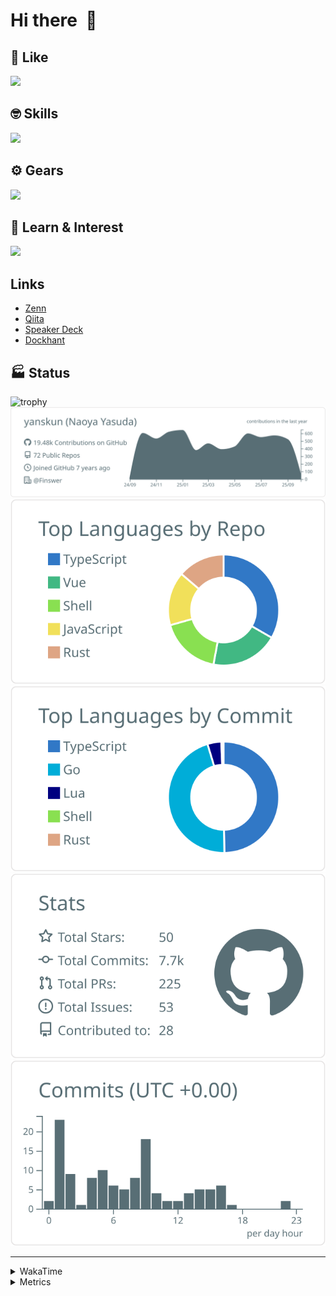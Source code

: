 # Hi there&nbsp; :wave:

## 💌 Like
<img src="https://go-skill-icons.vercel.app/api/icons?i=github" />

## 🤓 Skills
<img src="https://go-skill-icons.vercel.app/api/icons?i=js,ts,vue,nuxtjs,react,nextjs,go,lua,git" />

## ⚙️ Gears
<img src="https://go-skill-icons.vercel.app/api/icons?i=neovim,vscode,githubcopilot,alacritty,tmux" />

## 📖 Learn & Interest
<img src="https://go-skill-icons.vercel.app/api/icons?i=rust,deno,css,zig,playwright,githubactions,storybook,netlify,eslint" />

## Links
- [Zenn](https://zenn.dev/yanskun)
- [Qiita](https://qiita.com/yanskun)
- [Speaker Deck](https://speakerdeck.com/yanskun)
- [Dockhant](https://www.dockhunt.com/users/yanskun)

<!-- https://github.com/ryo-ma/github-profile-trophy -->

## 🏭 Status

<img src="https://github-profile-trophy.vercel.app/?username=yanskun&theme=onedark&row=1" alt="trophy">

<!-- https://github.com/vn7n24fzkq/github-profile-summary-cards -->
<picture>
  <source media="(prefers-color-scheme: dark)" srcset="https://raw.githubusercontent.com/yanskun/yanskun/master/profile-summary-card-output/nord_dark/0-profile-details.svg">
 <img src="https://raw.githubusercontent.com/yanskun/yanskun/master/profile-summary-card-output/default/0-profile-details.svg">
</picture>
<br>
<picture>
  <source media="(prefers-color-scheme: dark)" srcset="https://raw.githubusercontent.com/yanskun/yanskun/master/profile-summary-card-output/nord_dark/1-repos-per-language.svg">
 <img src="https://raw.githubusercontent.com/yanskun/yanskun/master/profile-summary-card-output/default/1-repos-per-language.svg">
</picture>
<picture>
  <source media="(prefers-color-scheme: dark)" srcset="https://raw.githubusercontent.com/yanskun/yanskun/master/profile-summary-card-output/nord_dark/2-most-commit-language.svg">
 <img src="https://raw.githubusercontent.com/yanskun/yanskun/master/profile-summary-card-output/default/2-most-commit-language.svg">
</picture>
<br>
<picture>
  <source media="(prefers-color-scheme: dark)" srcset="https://raw.githubusercontent.com/yanskun/yanskun/master/profile-summary-card-output/nord_dark/3-stats.svg">
 <img src="https://raw.githubusercontent.com/yanskun/yanskun/master/profile-summary-card-output/default/3-stats.svg">
</picture>
<picture>
  <source media="(prefers-color-scheme: dark)" srcset="https://raw.githubusercontent.com/yanskun/yanskun/master/profile-summary-card-output/nord_dark/4-productive-time.svg">
 <img src="https://raw.githubusercontent.com/yanskun/yanskun/master/profile-summary-card-output/default/4-productive-time.svg">
</picture>

---

<details>
  <summary>WakaTime</summary>
<!--START_SECTION:waka-->
**🐱 My GitHub Data** 

> 📦 157.5 kB Used in GitHub's Storage 
 > 
> 🏆 4,719 Contributions in the Year 2025
 > 
> 💼 Opted to Hire
 > 
> 📜 133 Public Repositories 
 > 
> 🔑 6 Private Repositories 
 > 
**I'm an Early 🐤** 

```text
🌞 Morning                15363 commits       ████░░░░░░░░░░░░░░░░░░░░░   16.10 % 
🌆 Daytime                56596 commits       ███████████████░░░░░░░░░░   59.30 % 
🌃 Evening                19831 commits       █████░░░░░░░░░░░░░░░░░░░░   20.78 % 
🌙 Night                  3650 commits        █░░░░░░░░░░░░░░░░░░░░░░░░   03.82 % 
```
📅 **I'm Most Productive on Tuesday** 

```text
Monday                   14946 commits       ████░░░░░░░░░░░░░░░░░░░░░   15.66 % 
Tuesday                  20323 commits       █████░░░░░░░░░░░░░░░░░░░░   21.29 % 
Wednesday                19486 commits       █████░░░░░░░░░░░░░░░░░░░░   20.42 % 
Thursday                 18035 commits       █████░░░░░░░░░░░░░░░░░░░░   18.90 % 
Friday                   17502 commits       █████░░░░░░░░░░░░░░░░░░░░   18.34 % 
Saturday                 2110 commits        █░░░░░░░░░░░░░░░░░░░░░░░░   02.21 % 
Sunday                   3038 commits        █░░░░░░░░░░░░░░░░░░░░░░░░   03.18 % 
```


📊 **This Week I Spent My Time On** 

```text
🕑︎ Time Zone: Asia/Tokyo

💬 Programming Languages: 
TypeScript               30 hrs 26 mins      ███████████████████░░░░░░   76.59 % 
Markdown                 2 hrs 58 mins       ██░░░░░░░░░░░░░░░░░░░░░░░   07.48 % 
Other                    1 hr 41 mins        █░░░░░░░░░░░░░░░░░░░░░░░░   04.24 % 
Go                       1 hr 13 mins        █░░░░░░░░░░░░░░░░░░░░░░░░   03.08 % 
JSON                     51 mins             █░░░░░░░░░░░░░░░░░░░░░░░░   02.18 % 

🔥 Editors: 
Neovim                   37 hrs 38 mins      ████████████████████████░   94.72 % 
VS Code                  2 hrs 5 mins        █░░░░░░░░░░░░░░░░░░░░░░░░   05.28 % 

💻 Operating System: 
Mac                      39 hrs 40 mins      █████████████████████████   99.83 % 
Linux                    4 mins              ░░░░░░░░░░░░░░░░░░░░░░░░░   00.17 % 
```


 Last Updated on 04/10/2025 05:25:30 UTC
<!--END_SECTION:waka-->
</details>

<details>
  <summary>Metrics</summary>
  <img src="https://github.com/yanskun/yanskun/blob/main/github-metrics.svg" alt="Metrics">
</details>
